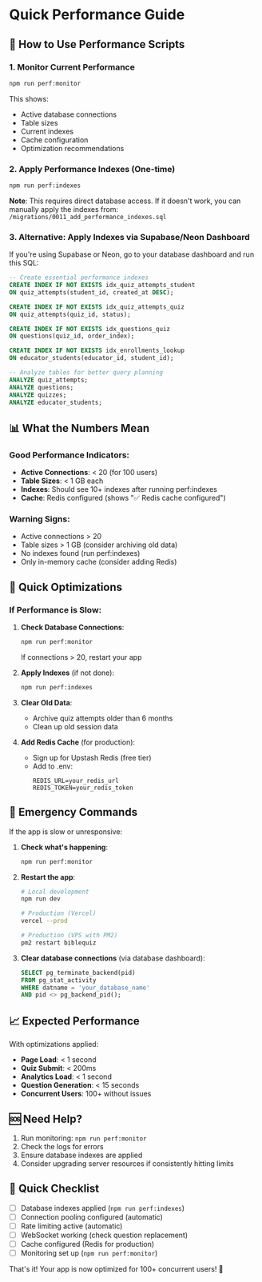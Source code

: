 # Quick Performance Guide

## 🚀 How to Use Performance Scripts

### 1. Monitor Current Performance
```bash
npm run perf:monitor
```

This shows:
- Active database connections
- Table sizes
- Current indexes
- Cache configuration
- Optimization recommendations

### 2. Apply Performance Indexes (One-time)
```bash
npm run perf:indexes
```

**Note**: This requires direct database access. If it doesn't work, you can manually apply the indexes from:
`/migrations/0011_add_performance_indexes.sql`

### 3. Alternative: Apply Indexes via Supabase/Neon Dashboard

If you're using Supabase or Neon, go to your database dashboard and run this SQL:

```sql
-- Create essential performance indexes
CREATE INDEX IF NOT EXISTS idx_quiz_attempts_student 
ON quiz_attempts(student_id, created_at DESC);

CREATE INDEX IF NOT EXISTS idx_quiz_attempts_quiz 
ON quiz_attempts(quiz_id, status);

CREATE INDEX IF NOT EXISTS idx_questions_quiz 
ON questions(quiz_id, order_index);

CREATE INDEX IF NOT EXISTS idx_enrollments_lookup 
ON educator_students(educator_id, student_id);

-- Analyze tables for better query planning
ANALYZE quiz_attempts;
ANALYZE questions;
ANALYZE quizzes;
ANALYZE educator_students;
```

## 📊 What the Numbers Mean

### Good Performance Indicators:
- **Active Connections**: < 20 (for 100 users)
- **Table Sizes**: < 1 GB each
- **Indexes**: Should see 10+ indexes after running perf:indexes
- **Cache**: Redis configured (shows "✅ Redis cache configured")

### Warning Signs:
- Active connections > 20
- Table sizes > 1 GB (consider archiving old data)
- No indexes found (run perf:indexes)
- Only in-memory cache (consider adding Redis)

## 🔧 Quick Optimizations

### If Performance is Slow:

1. **Check Database Connections**:
   ```bash
   npm run perf:monitor
   ```
   If connections > 20, restart your app

2. **Apply Indexes** (if not done):
   ```bash
   npm run perf:indexes
   ```

3. **Clear Old Data**:
   - Archive quiz attempts older than 6 months
   - Clean up old session data

4. **Add Redis Cache** (for production):
   - Sign up for Upstash Redis (free tier)
   - Add to .env:
     ```
     REDIS_URL=your_redis_url
     REDIS_TOKEN=your_redis_token
     ```

## 🚨 Emergency Commands

If the app is slow or unresponsive:

1. **Check what's happening**:
   ```bash
   npm run perf:monitor
   ```

2. **Restart the app**:
   ```bash
   # Local development
   npm run dev

   # Production (Vercel)
   vercel --prod

   # Production (VPS with PM2)
   pm2 restart biblequiz
   ```

3. **Clear database connections** (via database dashboard):
   ```sql
   SELECT pg_terminate_backend(pid) 
   FROM pg_stat_activity 
   WHERE datname = 'your_database_name' 
   AND pid <> pg_backend_pid();
   ```

## 📈 Expected Performance

With optimizations applied:
- **Page Load**: < 1 second
- **Quiz Submit**: < 200ms
- **Analytics Load**: < 1 second
- **Question Generation**: < 15 seconds
- **Concurrent Users**: 100+ without issues

## 🆘 Need Help?

1. Run monitoring: `npm run perf:monitor`
2. Check the logs for errors
3. Ensure database indexes are applied
4. Consider upgrading server resources if consistently hitting limits

## 🎯 Quick Checklist

- [ ] Database indexes applied (`npm run perf:indexes`)
- [ ] Connection pooling configured (automatic)
- [ ] Rate limiting active (automatic)
- [ ] WebSocket working (check question replacement)
- [ ] Cache configured (Redis for production)
- [ ] Monitoring set up (`npm run perf:monitor`)

That's it! Your app is now optimized for 100+ concurrent users! 🚀